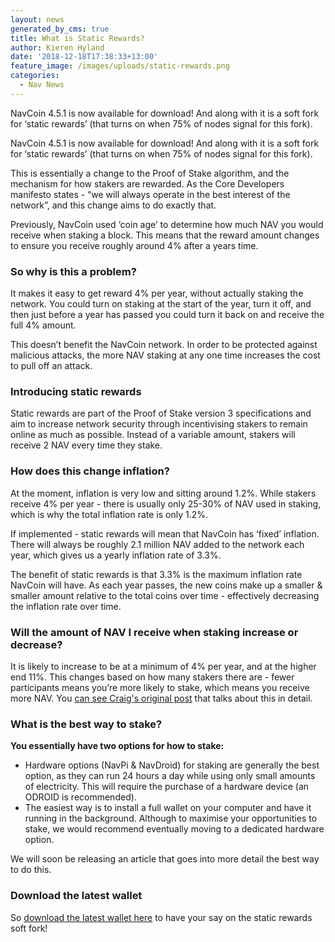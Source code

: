 ```yaml
---
layout: news
generated_by_cms: true
title: What is Static Rewards?
author: Kieren Hyland
date: '2018-12-18T17:38:33+13:00'
feature_image: /images/uploads/static-rewards.png
categories:
  - Nav News
---
```

NavCoin 4.5.1 is now available for download! And along with it is a soft fork for ‘static rewards’ (that turns on when 75% of nodes signal for this fork).

NavCoin 4.5.1 is now available for download! And along with it is a soft fork for ‘static rewards’ (that turns on when 75% of nodes signal for this fork).

This is essentially a change to the Proof of Stake algorithm, and the mechanism for how stakers are rewarded. As the Core Developers manifesto states - “we will always operate in the best interest of the network”, and this change aims to do exactly that.

Previously, NavCoin used ‘coin age’ to determine how much NAV you would receive when staking a block. This means that the reward amount changes to ensure you receive roughly around 4% after a years time. 

### So why is this a problem?

It makes it easy to get reward 4% per year, without actually staking the network. You could turn on staking at the start of the year, turn it off, and then just before a year has passed you could turn it back on and receive the full 4% amount.

This doesn’t benefit the NavCoin network. In order to be protected against malicious attacks, the more NAV staking at any one time increases the cost to pull off an attack.

### Introducing static rewards

Static rewards are part of the Proof of Stake version 3 specifications and aim to increase network security through incentivising stakers to remain online as much as possible. Instead of a variable amount, stakers will receive 2 NAV every time they stake. 

### How does this change inflation?

At the moment, inflation is very low and sitting around 1.2%. While stakers receive 4% per year - there is usually only 25-30% of NAV used in staking, which is why the total inflation rate is only 1.2%.

If implemented - static rewards will mean that NavCoin has ‘fixed’ inflation. There will always be roughly 2.1 million NAV added to the network each year, which gives us a yearly inflation rate of 3.3%.

The benefit of static rewards is that 3.3% is the maximum inflation rate NavCoin will have. As each year passes, the new coins make up a smaller & smaller amount relative to the total coins over time - effectively decreasing the inflation rate over time.

### Will the amount of NAV I receive when staking increase or decrease?

It is likely to increase to be at a minimum of 4% per year, and at the higher end 11%. This changes based on how many stakers there are - fewer participants means you’re more likely to stake, which means you receive more NAV. You [can see Craig's original post](https://www.reddit.com/r/NavCoin/comments/980eql/npip004_static_block_reward/) that talks about this in detail. 

### What is the best way to stake?

**You essentially have two options for how to stake:**

* Hardware options (NavPi & NavDroid) for staking are generally the best option, as they can run 24 hours a day while using only small amounts of electricity. This will require the purchase of a hardware device (an ODROID is recommended).
* The easiest way is to install a full wallet on your computer and have it running in the background. Although to maximise your opportunities to stake, we would recommend eventually moving to a dedicated hardware option.

We will soon be releasing an article that goes into more detail the best way to do this.

### Download the latest wallet

So [download the latest wallet here](https://navcoin.org/en/wallets/) to have your say on the static rewards soft fork!
